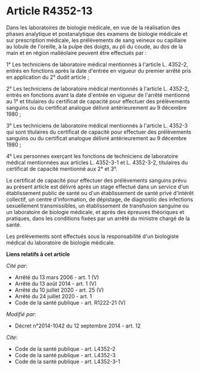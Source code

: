 # Article R4352-13

Dans les laboratoires de biologie médicale, en vue de la réalisation des phases analytique et postanalytique des examens de
biologie médicale et sur prescription médicale, les prélèvements de sang veineux ou capillaire au lobule de l'oreille, à la
pulpe des doigts, au pli du coude, au dos de la main et en région malléolaire peuvent être effectués par : 

1° Les techniciens de laboratoire médical mentionnés à l'article L. 4352-2, entrés en fonctions après la date d'entrée en
vigueur du premier arrêté pris en application du 2° dudit article ; 

2° Les techniciens de laboratoire médical mentionnés à l'article L. 4352-2, entrés en fonctions avant la date d'entrée en
vigueur de l'arrêté mentionné au 1° et titulaires du certificat de capacité pour effectuer des prélèvements sanguins ou du
certificat analogue délivré antérieurement au 9 décembre 1980 ; 

3° Les techniciens de laboratoire médical mentionnés à l'article L. 4352-3 qui sont titulaires du certificat de capacité pour
effectuer des prélèvements sanguins ou du certificat analogue délivré antérieurement au 9 décembre 1980 ; 

4° Les personnes exerçant les fonctions de techniciens de laboratoire médical mentionnées aux articles L. 4352-3-1 et L.
4352-3-2, titulaires du certificat de capacité mentionné aux 2° et 3°. 

Le certificat de capacité pour effectuer des prélèvements sanguins prévu au présent article est délivré après un stage
effectué dans un service d'un établissement public de santé ou d'un établissement de santé privé d'intérêt collectif, un
centre d'information, de dépistage, de diagnostic des infections sexuellement transmissibles, un établissement de transfusion
sanguine ou un laboratoire de biologie médicale, et après des épreuves théoriques et pratiques, dans les conditions fixées
par un arrêté du ministre chargé de la santé. 

Les prélèvements sont effectués sous la responsabilité d'un biologiste médical du laboratoire de biologie médicale.

**Liens relatifs à cet article**

_Cité par_:

  - Arrêté du 13 mars 2006 - art. 1 (V)
  - Arrêté du 13 août 2014 - art. 1 (V)
  - Arrêté du 10 juillet 2020 - art. 25 (V)
  - Arrêté du 24 juillet 2020 - art. 1
  - Code de la santé publique - art. R1222-21 (V)

_Modifié par_:

  - Décret n°2014-1042 du 12 septembre 2014 - art. 12

_Cite_:

  - Code de la santé publique - art. L4352-2
  - Code de la santé publique - art. L4352-3
  - Code de la santé publique - art. L4352-3-1
